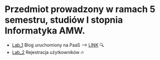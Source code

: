 # Przedmiot prowadzony w ramach 5 semestru, studiów I stopnia Informatyka AMW.

* [Lab_1](https://github.com/AdamSzr/aplikacje-internetowe-AdamSzreiber-185ic/tree/master/Lab_1) Blog uruchomiony na PaaS ⟶ [LINK](https://blog-szreiber.herokuapp.com/) :mag:
* [Lab_2](https://github.com/AdamSzr/aplikacje-internetowe-AdamSzreiber-185ic/tree/master/Lab_2) Rejestracja użytkowników :fire:
